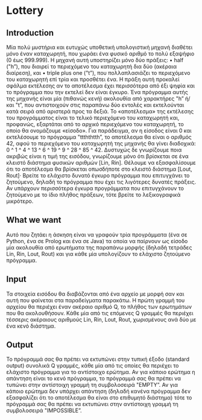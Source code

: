 # Lottery
## Introduction
Μία πολύ μυστήρια και ευτυχώς υποθετική υπολογιστική μηχανή διαθέτει μόνο έναν καταχωρητή, που χωράει ένα φυσικό αριθμό το πολύ εξαψήφιο (0 έως 999.999). Η μηχανή αυτή υποστηρίζει μόνο δύο πράξεις:
•	half ("h”), που διαιρεί το περιεχόμενο του καταχωρητή δια δύο (ακέραια διαίρεση), και
•	triple plus one ("t”), που πολλαπλασιάζει το περιεχόμενο του καταχωρητή επί τρία και προσθέτει ένα. Η πράξη αυτή προκαλεί σφάλμα εκτέλεσης αν το αποτέλεσμα έχει περισσότερα από έξι ψηφία και το πρόγραμμα που την εκτελεί δεν είναι έγκυρο.
Ένα πρόγραμμα αυτής της μηχανής είναι μία (πιθανώς κενή) ακολουθία από χαρακτήρες "h” ή/και "t”, που αντιστοιχούν στις παραπάνω δύο εντολές και εκτελούνται κατά σειρά από αριστερά προς τα δεξιά. Το «αποτέλεσμα» της εκτέλεσης του προγράμματος είναι το τελικό περιεχόμενο του καταχωρητή και, προφανώς, εξαρτάται από το αρχικό περιεχόμενο του καταχωρητή, το οποίο θα ονομάζουμε «είσοδο».
Για παράδειγμα, αν η είσοδος είναι 0 και εκτελέσουμε το πρόγραμμα "ttththtth”, το αποτέλεσμα θα είναι ο αριθμός 42, αφού το περιεχόμενο του καταχωρητή της μηχανής θα γίνει διαδοχικά: 0 ^ 1 ^ 4 ^ 13 ^ 6 ^ 19 ^ 9 ^ 28 ^ 85 ^ 42.
Δυστυχώς δε γνωρίζουμε ποια ακριβώς είναι η τιμή της εισόδου, γνωρίζουμε μόνο ότι βρίσκεται σε ένα κλειστό διάστημα φυσικών αριθμών [Lin, Rin]. Θέλουμε να εξασφαλίσουμε ότι το αποτέλεσμα θα βρίσκεται οπωσδήποτε στο κλειστό διάστημα [Lout, Rout]· Βρείτε το ελάχιστο δυνατό έγκυρο πρόγραμμα που επιτυγχάνει το ζητούμενο, δηλαδή το πρόγραμμα που έχει τις λιγότερες δυνατές πράξεις. Αν υπάρχουν περισσότερα έγκυρα προγράμματα που επιτυγχάνουν το ζητούμενο με το ίδιο πλήθος πράξεων, τότε βρείτε το λεξικογραφικά μικρότερο.
## What we want
Αυτό που ζητάει η άσκηση είναι να γραφούν τρία προγράμματα (ένα σε Python, ένα σε Prolog και ένα σε Java) τα οποία να παίρνουν ως είσοδο μία ακολουθία από ερωτήματα της παραπάνω μορφής (δηλαδή τετράδες Lin, Rin, Lout, Rout) και για κάθε μία υπολογίζουν το ελάχιστο ζητούμενο πρόγραμμα.
## Input
Τα στοιχεία εισόδου θα διαβάζονται από ένα αρχείο με μορφή σαν και αυτή που φαίνεται στα παραδείγματα παρακάτω. Η πρώτη γραμμή του αρχείου θα περιέχει έναν ακέραιο αριθμό Q, το πλήθος των ερωτημάτων που θα ακολουθήσουν. Κάθε μία από τις επόμενες Q γραμμές θα περιέχει τέσσερις ακέραιους αριθμούς Lin, Rin, Lout, Rout, χωρισμένους ανά δύο με ένα κενό διάστημα.
## Output
Το πρόγραμμά σας θα πρέπει να εκτυπώνει στην τυπική έξοδο (standard output) συνολικά Q γραμμές, κάθε μία από τις οποίες θα περιέχει το ελάχιστο πρόγραμμα για το αντίστοιχο ερώτημα. Αν για κάποιο ερώτημα η απάντηση είναι το κενό πρόγραμμα, το πρόγραμμά σας θα πρέπει να τυπώνει στην αντίστοιχη γραμμή τη συμβολοσειρά "EMPTY”. Αν για κάποιο ερώτημα δεν υπάρχει απάντηση (δηλαδή κανένα πρόγραμμα δεν εξασφαλίζει ότι το αποτέλεσμα θα είναι στο επιθυμητό διάστημα) τότε το πρόγραμμά σας θα πρέπει να εκτυπώνει στην αντίστοιχη γραμμή τη συμβολοσειρά "IMPOSSIBLE”.